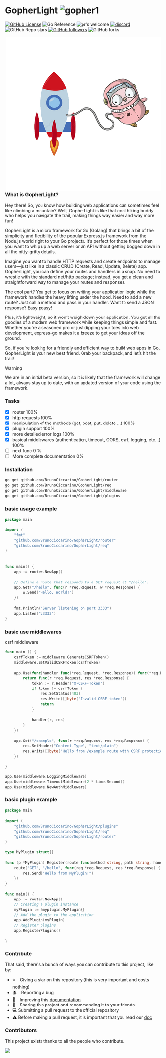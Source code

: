 # GopherLight ![gopher1](./img/typing-furiously.gif)

[![GitHub License](https://img.shields.io/github/license/BrunoCiccarino/express-go?style=for-the-badge&color=blue&link=https%3A%2F%2Fgithub.com%2FBrunoCiccarino%2Fexpress-go%2Fblob%2Fmain%2FLICENSE)](https://github.com/BrunoCiccarino/GopherLight/blob/main/LICENSE) 
![Go Reference](https://img.shields.io/badge/reference-grey?style=for-the-badge&logo=go&link=https%3A%2F%2Fgithub.com%2FBrunoCiccarino%2Fexpress-go) 
![pr's welcome](https://img.shields.io/badge/PR'S-WELCOME-green?style=for-the-badge) 
[![discord](https://img.shields.io/badge/discord-grey?style=for-the-badge&logo=discord)](https://discord.gg/fJ2gvdvCpk) 
![GitHub Repo stars](https://img.shields.io/github/stars/BrunoCiccarino/express-go) 
[![GitHub followers](https://img.shields.io/github/followers/BrunoCiccarino?link=https%3A%2F%2Fgithub.com%2FBrunoCiccarino)](https://github.com/BrunoCiccarino) 
![GitHub forks](https://img.shields.io/github/forks/BrunoCiccarino/express-go) 

<img src="./img/image.png" align="right">

### What is GopherLight?
Hey there! So, you know how building web applications can sometimes feel like climbing a mountain? Well, GopherLight is like that cool hiking buddy who helps you navigate the trail, making things way easier and way more fun!

GopherLight is a micro framework for Go (Golang) that brings a bit of the simplicity and flexibility of the popular Express.js framework from the Node.js world right to your Go projects. It’s perfect for those times when you want to whip up a web server or an API without getting bogged down in all the nitty-gritty details.

Imagine you want to handle HTTP requests and create endpoints to manage users—just like in a classic CRUD (Create, Read, Update, Delete) app. GopherLight, you can define your routes and handlers in a snap. No need to wrestle with the standard net/http package; instead, you get a clean and straightforward way to manage your routes and responses.

The cool part? You get to focus on writing your application logic while the framework handles the heavy lifting under the hood. Need to add a new route? Just call a method and pass in your handler. Want to send a JSON response? Easy peasy!

Plus, it’s lightweight, so it won’t weigh down your application. You get all the goodies of a modern web framework while keeping things simple and fast. Whether you're a seasoned pro or just dipping your toes into web development, express-go makes it a breeze to get your ideas off the ground.

So, if you’re looking for a friendly and efficient way to build web apps in Go, GopherLight is your new best friend. Grab your backpack, and let’s hit the trail!

> [!WARNING]
> We are in an initial beta version, so it is likely that the framework will change a lot, always stay up to date, with an updated version of your code using the framework.

### Tasks

- [x] router 100%
- [x] http requests 100%
- [x] manipulation of the methods (get, post, put, delete ...) 100%
- [x] plugin support 100%
- [x] more detailed error logs 100%
- [x] basical middlewares (~~authentication~~, ~~timeout~~, ~~CORS~~, ~~csrf~~, ~~logging~~, etc...) 100%
- [ ] next func 0 %
- [ ] More complete documentation 0%

### Installation

```bash
go get github.com/BrunoCiccarino/GopherLight/router
go get github.com/BrunoCiccarino/GopherLight/req
go get github.com/BrunoCiccarino/GopherLight/middleware
go get github.com/BrunoCiccarino/GopherLight/plugins
```

### basic usage example

```go
package main

import (
	"fmt"
	"github.com/BrunoCiccarino/GopherLight/router"
	"github.com/BrunoCiccarino/GopherLight/req"
)


func main() {
	app := router.NewApp()

	// Define a route that responds to a GET request at "/hello".
	app.Get("/hello", func(r *req.Request, w *req.Response) {
		w.Send("Hello, World!")
	})

	fmt.Println("Server listening on port 3333")
	app.Listen(":3333")
}
```

### basic use middlewares
csrf middleware

```go
func main () {
	csrfToken := middleware.GenerateCSRFToken()
	middleware.SetValidCSRFToken(csrfToken)

	app.Use(func(handler func(*req.Request, *req.Response)) func(*req.Request, *req.Response) {
		return func(r *req.Request, res *req.Response) {
			token := r.Header("X-CSRF-Token")
			if token != csrfToken {
				res.SetStatus(403)
				res.Write([]byte("Invalid CSRF token"))
				return
			}
			
			handler(r, res)
		}
	})

	app.Get("/example", func(r *req.Request, res *req.Response) {
		res.SetHeader("Content-Type", "text/plain")
		res.Write([]byte("Hello from /example route with CSRF protection"))
	})

}
```

```go
app.Use(middleware.LoggingMiddleware)
app.Use(middleware.TimeoutMiddleware(2 * time.Second))
app.Use(middleware.NewAuthMiddleware)
```

### basic plugin example

```go
package main

import (
	"github.com/BrunoCiccarino/GopherLight/plugins"
	"github.com/BrunoCiccarino/GopherLight/req"
	"github.com/BrunoCiccarino/GopherLight/router"
)

type MyPlugin struct{}

func (p *MyPlugin) Register(route func(method string, path string, handler func(req *req.Request, res *req.Response))) {
	route("GET", "/hello", func(req *req.Request, res *req.Response) {
		res.Send("Hello from MyPlugin!")
	})
}

func main() {
	app := router.NewApp()
	// Creating a plugin instance
	myPlugin := &myplugin.MyPlugin{}
	// Add the plugin to the application
	app.AddPlugin(myPlugin)
	// Register plugins
	app.RegisterPlugins()

}
```

### Contribute

That said, there's a bunch of ways you can contribute to this project, like by:

* ⭐ Giving a star on this repository (this is very important and costs nothing)
* 🪲 Reporting a bug
* 📄 Improving this [documentation](./docs/)
* 🚨 Sharing this project and recommending it to your friends
* 💻 Submitting a pull request to the official repository
* ⚠️ Before making a pull request, it is important that you read our [doc](.github/CONTRIBUTING)


### Contributors

This project exists thanks to all the people who contribute. 

<a href="https://github.com/BrunoCiccarino/GopherLight/graphs/contributors">
  <img src="https://contrib.rocks/image?repo=BrunoCiccarino/GopherLight&max=24" />
</a>


